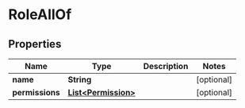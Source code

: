 

# RoleAllOf


## Properties

Name | Type | Description | Notes
------------ | ------------- | ------------- | -------------
**name** | **String** |  |  [optional]
**permissions** | [**List&lt;Permission&gt;**](Permission.md) |  |  [optional]



